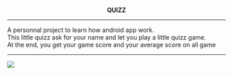 **<p align="center" style="bold">QUIZZ</p>**
<hr/>

A personnal project to learn how android app work.<br/>
This little quizz ask for your name and let you play a little quizz game. <br/>
At the end, you get your game score and your average score on all game<br/>
<hr/>

<image src="43b7e8.gif">
